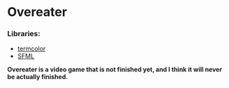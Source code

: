 # Overeater

### Libraries:
* [termcolor](https://github.com/ikalnytskyi/termcolor)
* [SFML](https://www.sfml-dev.org/)

**Overeater is a video game that is not finished yet, and I think it will never be actually finished.**